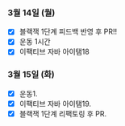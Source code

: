 ### 3월 14일 (월)
- [X] 블랙잭 1단계 피드백 반영 후 PR!!
- [X] 운동 1시간
- [X] 이팩티브 자바 아이탬18

### 3월 15일 (화)
- [X] 운동1.
- [X] 이팩티브 자바 아이탬19.
- [X] 블랙잭 1단계 리팩토링 후 PR. 
